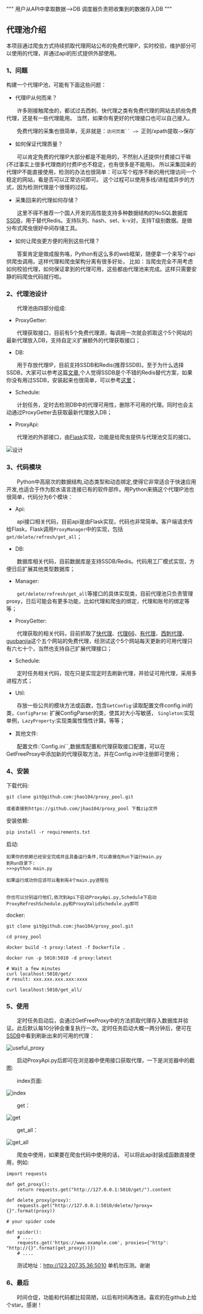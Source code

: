 """
用户从API中拿取数据-->DB
调度器负责把收集到的数据存入DB
"""


## 代理池介绍

本项目通过爬虫方式持续抓取代理网站公布的免费代理IP，实时校验，维护部分可以使用的代理，并通过api的形式提供外部使用。

### 1、问题

构建一个代理IP池，可能有下面这些问题：

* 代理IP从何而来？

　　许多刚接触爬虫的，都试过去西刺、快代理之类有免费代理的网站去抓些免费代理，还是有一些代理能用。
当然，如果你有更好的代理接口也可以自己接入。

　　免费代理的采集也很简单，无非就是：`访问页面`` —> `正则/xpath提取` —> `保存`

* 如何保证代理质量？

　　可以肯定免费的代理IP大部分都是不能用的，不然别人还提供付费接口干嘛(不过事实上很多代理商的付费IP也不稳定，也有很多是不能用)。
所以采集回来的代理IP不能直接使用，检测的办法也很简单：可以写个程序不断的用代理访问一个稳定的网站，看是否可以正常访问即可。
这个过程可以使用多线/进程或异步的方式，因为检测代理是个很慢的过程。

* 采集回来的代理如何存储？

　　这里不得不推荐一个国人开发的高性能支持多种数据结构的NoSQL数据库[SSDB](http://ssdb.io/docs/zh_cn/)，用于替代Redis。支持队列、hash、set、k-v对，支持T级别数据。是做分布式爬虫很好中间存储工具。

* 如何让爬虫更方便的用到这些代理？

　　答案肯定是做成服务咯，Python有这么多的web框架，随便拿一个来写个api供爬虫调用。这样代理和爬虫架构分离有很多好处，
比如：当爬虫完全不用考虑如何校验代理，如何保证拿到的代理可用，这些都由代理池来完成。这样只需要安静的码爬虫代码就行啦。

### 2、代理池设计

　　代理池由四部分组成:

* ProxyGetter:

　　代理获取接口，目前有5个免费代理源，每调用一次就会抓取这个5个网站的最新代理放入DB，支持自定义扩展额外的代理获取接口；

* DB:

　　用于存放代理IP，目前支持SSDB和Redis(推荐SSDB)。至于为什么选择SSDB，大家可以参考这篇[文章](https://www.sdk.cn/news/2684),个人觉得SSDB是个不错的Redis替代方案，如果你没有用过SSDB，安装起来也很简单，可以参考[这里](https://github.com/jhao104/memory-notes/blob/master/SSDB/SSDB%E5%AE%89%E8%A3%85%E9%85%8D%E7%BD%AE%E8%AE%B0%E5%BD%95.md)；

* Schedule:

　　计划任务，定时去检测DB中的代理可用性，删除不可用的代理。同时也会主动通过ProxyGetter去获取最新代理放入DB；

* ProxyApi:

　　代理池的外部接口，由[Flask](http://flask.pocoo.org/)实现，功能是给爬虫提供与代理池交互的接口。

<!--#### 功能图纸-->
![设计](https://pic2.zhimg.com/v2-f2756da2986aa8a8cab1f9562a115b55_b.png)

### 3、代码模块

　　Python中高层次的数据结构,动态类型和动态绑定,使得它非常适合于快速应用开发,也适合于作为胶水语言连接已有的软件部件。用Python来搞这个代理IP池也很简单，代码分为6个模块：

* Api:

　　api接口相关代码，目前api是由Flask实现，代码也非常简单。客户端请求传给Flask，Flask调用`ProxyManager`中的实现，包括`get/delete/refresh/get_all`；

* DB:

　　数据库相关代码，目前数据库是支持SSDB/Redis。代码用工厂模式实现，方便日后扩展其他类型数据库；

* Manager:

　　`get/delete/refresh/get_all`等接口的具体实现类，目前代理池只负责管理proxy，日后可能会有更多功能，比如代理和爬虫的绑定，代理和账号的绑定等等；

* ProxyGetter:

　　代理获取的相关代码，目前抓取了[快代理](http://www.kuaidaili.com)、[代理66](http://www.66ip.cn/)、[有代理](http://www.youdaili.net/Daili/http/)、[西刺代理](http://api.xicidaili.com/free2016.txt)、[guobanjia](http://www.goubanjia.com/free/gngn/index.shtml)这个五个网站的免费代理，经测试这个5个网站每天更新的可用代理只有六七十个，当然也支持自己扩展代理接口；

* Schedule:

　　定时任务相关代码，现在只是实现定时去刷新代理，并验证可用代理，采用多进程方式；

* Util:

　　存放一些公共的模块方法或函数，包含`GetConfig`:读取配置文件config.ini的类，`ConfigParse`: 扩展ConfigParser的类，使其对大小写敏感， `Singleton`:实现单例，`LazyProperty`:实现类属性惰性计算。等等；

* 其他文件:

　　配置文件:`Config.ini``,数据库配置和代理获取接口配置，可以在GetFreeProxy中添加新的代理获取方法，并在Config.ini中注册即可使用；

### 4、安装

下载代码:
```
git clone git@github.com:jhao104/proxy_pool.git

或者直接到https://github.com/jhao104/proxy_pool 下载zip文件
```

安装依赖:
```
pip install -r requirements.txt
```

启动:

```
如果你的依赖已经安全完成并且具备运行条件,可以直接在Run下运行main.py
到Run目录下:
>>>python main.py

如果运行成功你应该可以看到有4个main.py进程在


你也可以分别运行他们,依次到Api下启动ProxyApi.py,Schedule下启动ProxyRefreshSchedule.py和ProxyValidSchedule.py即可
```

docker:
```
git clone git@github.com:jhao104/proxy_pool.git

cd proxy_pool

docker build -t proxy:latest -f Dockerfile .

docker run -p 5010:5010 -d proxy:latest

# Wait a few minutes
curl localhost:5010/get/
# result: xxx.xxx.xxx.xxx:xxxx

curl localhost:5010/get_all/
```

### 5、使用
　　定时任务启动后，会通过GetFreeProxy中的方法抓取代理存入数据库并验证。此后默认每10分钟会重复执行一次。定时任务启动大概一两分钟后，便可在[SSDB](https://github.com/jhao104/SSDBAdmin)中看到刷新出来的可用的代理：

![useful_proxy](https://pic2.zhimg.com/v2-12f9b7eb72f60663212f317535a113d1_b.png)

　　启动ProxyApi.py后即可在浏览器中使用接口获取代理，一下是浏览器中的截图:

　　index页面:

![index](https://pic3.zhimg.com/v2-a867aa3db1d413fea8aeeb4c693f004a_b.png)

　　get：

![get](https://pic1.zhimg.com/v2-f54b876b428893235533de20f2edbfe0_b.png)

　　get_all：

![get_all](https://pic3.zhimg.com/v2-5c79f8c07e04f9ef655b9bea406d0306_b.png)


　　爬虫中使用，如果要在爬虫代码中使用的话， 可以将此api封装成函数直接使用，例如:
```
import requests

def get_proxy():
    return requests.get("http://127.0.0.1:5010/get/").content

def delete_proxy(proxy):
    requests.get("http://127.0.0.1:5010/delete/?proxy={}".format(proxy))

# your spider code

def spider():
    # ....
    requests.get('https://www.example.com', proxies={"http": "http://{}".format(get_proxy())})
    # ....

```

　　测试地址：http://123.207.35.36:5010 单机勿压测。谢谢

### 6、最后
　　时间仓促，功能和代码都比较简陋，以后有时间再改进。喜欢的在github上给个star。感谢！
